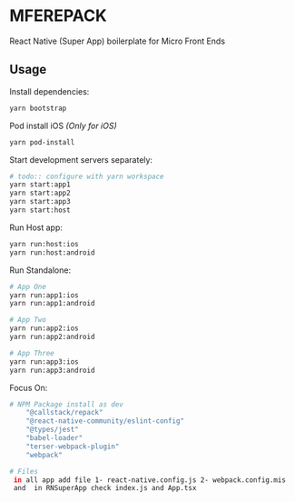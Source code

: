 # MFEREPACK

React Native (Super App) boilerplate for Micro Front Ends

## Usage


Install dependencies:

```bash
yarn bootstrap
```

Pod install iOS *(Only for iOS)*

```bash
yarn pod-install
```


Start development servers separately:

```bash
# todo:: configure with yarn workspace
yarn start:app1
yarn start:app2
yarn start:app3
yarn start:host
```

Run Host app:

```bash
yarn run:host:ios
yarn run:host:android
```

Run Standalone:
```bash
# App One
yarn run:app1:ios
yarn run:app1:android

# App Two
yarn run:app2:ios
yarn run:app2:android

# App Three
yarn run:app3:ios
yarn run:app3:android
```

Focus On:
```bash
# NPM Package install as dev
    "@callstack/repack"
    "@react-native-community/eslint-config"
    "@types/jest"
    "babel-loader"
    "terser-webpack-plugin"
    "webpack"

# Files
 in all app add file 1- react-native.config.js 2- webpack.config.mis
 and  in RNSuperApp check index.js and App.tsx

```